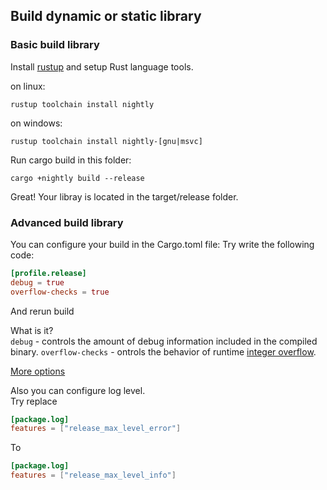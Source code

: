 

## Build dynamic or static library

### Basic build library

Install [rustup](https://rustup.rs/) and setup Rust language tools.

on linux:
```shell
rustup toolchain install nightly
```
on windows:
```shell
rustup toolchain install nightly-[gnu|msvc]
```

Run cargo build in this folder:
```shell
cargo +nightly build --release
```

Great! Your libray is located in the target/release folder.

### Advanced build library
You can configure your build in the Cargo.toml file:
Try write the following code:
```toml
[profile.release]
debug = true
overflow-checks = true
```
And rerun build 


What is it?\
`debug` - controls the amount of debug information included in the compiled binary.
`overflow-checks` - ontrols the behavior of runtime [integer overflow](https://doc.rust-lang.org/reference/expressions/operator-expr.html#overflow).

[More options](https://doc.rust-lang.org/cargo/reference/profiles.html)

Also you can configure log level.\
Try replace
```toml
[package.log]
features = ["release_max_level_error"]
```
To
```toml
[package.log]
features = ["release_max_level_info"]
```